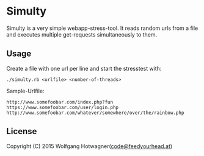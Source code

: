 # Simulty

Simulty is a very simple webapp-stress-tool. It reads random urls from a file and executes multiple get-requests simultaneously to them.

## Usage

Create a file with one url per line and start the stresstest with:

```
./simulty.rb <urlfile> <number-of-threads>
```

Sample-Urlfile:
```
http://www.somefoobar.com/index.php?fun
https://www.somefoobar.com/user/login.php
http://www.somefoobar.com/whatever/somewhere/over/the/rainbow.php
```

## License
                                                               
Copyright (C) 2015 Wolfgang Hotwagner(code@feedyourhead.at)  
                                                               
